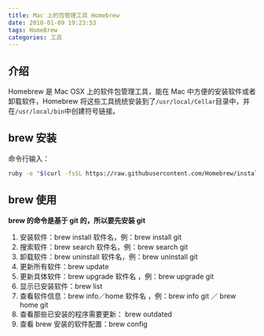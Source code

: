 ```yaml
---
title: Mac 上的包管理工具 Homebrew
date: 2018-01-09 19:23:53
tags: HomeBrew
categories: 工具
---
```


## 介绍

Homebrew 是 Mac OSX 上的软件包管理工具，能在 Mac 中方便的安装软件或者卸载软件，Homebrew 将这些工具统统安装到了`/usr/local/Cellar`目录中，并在`/usr/local/bin`中创建符号链接。

<!-- more -->

## brew 安装

命令行输入：

```bash
ruby -e "$(curl -fsSL https://raw.githubusercontent.com/Homebrew/install/master/install)"
```

## brew 使用

**brew 的命令是基于 git 的，所以要先安装 git**

1. 安装软件：brew install 软件名，例：brew install git
2. 搜索软件：brew search 软件名，例：brew search git
3. 卸载软件：brew uninstall 软件名，例：brew uninstall git
4. 更新所有软件：brew update
5. 更新具体软件：brew upgrade 软件名 ，例：brew upgrade git
6. 显示已安装软件：brew list
7. 查看软件信息：brew info／home 软件名 ，例：brew info git ／ brew home git
8. 查看那些已安装的程序需要更新： brew outdated
9. 查看 brew 安装的软件配置：brew config

